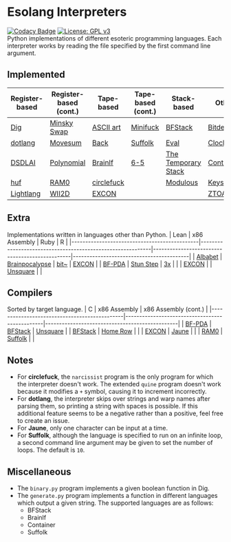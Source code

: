 # Esolang Interpreters
[![Codacy Badge](https://app.codacy.com/project/badge/Grade/7b8ca283cc2e4a8a9e88f0c9eb29f2a3)](https://www.codacy.com/manual/bangyen99/esolangs?utm_source=github.com&amp;utm_medium=referral&amp;utm_content=bangyen/esolangs&amp;utm_campaign=Badge_Grade)
[![License: GPL v3](https://img.shields.io/badge/License-GPLv3-blue.svg)](https://www.gnu.org/licenses/gpl-3.0) \
Python implementations of different esoteric programming languages. Each interpreter works by reading the file specified by the first command line argument.

## Implemented
| Register-based                                   | Register-based (cont.)                               | Tape-based                                         | Tape-based (cont.)                             | Stack-based                                                          | Other                                            |
|--------------------------------------------------|------------------------------------------------------|----------------------------------------------------|------------------------------------------------|----------------------------------------------------------------------|--------------------------------------------------|
| [Dig](https://esolangs.org/wiki/Dig)             | [Minsky Swap](https://esolangs.org/wiki/Minsky_Swap) | [ASCII art](https://esolangs.org/wiki/ASCII_art)   | [Minifuck](https://esolangs.org/wiki/Minifuck) | [BFStack](https://esolangs.org/wiki/BFStack)                         | [Bitdeque](https://esolangs.org/wiki/Bitdeque)   |
| [dotlang](https://esolangs.org/wiki/Dotlang)     | [Movesum](https://esolangs.org/wiki/Movesum)         | [Back](https://esolangs.org/wiki/Back)             | [Suffolk](https://esolangs.org/wiki/Suffolk)   | [Eval](https://esolangs.org/wiki/Eval)                               | [Clockwise](https://esolangs.org/wiki/Clockwise) |
| [DSDLAI](https://esolangs.org/wiki/DSDLAI)       | [Polynomial](https://esolangs.org/wiki/Polynomial)   | [BrainIf](https://esolangs.org/wiki/BrainIf)       | [6-5](https://esolangs.org/wiki/6-5)           | [The Temporary Stack](https://esolangs.org/wiki/The_Temporary_Stack) | [Container](https://esolangs.org/wiki/Container) |
| [huf](https://esolangs.org/wiki/Huf)             | [RAM0](https://esolangs.org/wiki/RAM0)               | [circlefuck](https://esolangs.org/wiki/Circlefuck) |                                                | [Modulous](https://esolangs.org/wiki/Modulous)                       | [Keys](https://esolangs.org/wiki/Keys)           |
| [Lightlang](https://esolangs.org/wiki/Lightlang) | [WII2D](https://esolangs.org/wiki/WII2D)             | [EXCON](https://esolangs.org/wiki/EXCON)           |                                                |                                                                      | [ZTOALC L](https://esolangs.org/wiki/ZTOALC_L)   |

## Extra
Implementations written in languages other than Python.
| Lean                                         | x86 Assembly                                               | Ruby                                           | R                                        |
|----------------------------------------------|------------------------------------------------------------|------------------------------------------------|------------------------------------------|
| [Albabet](https://esolangs.org/wiki/Albabet) | [Brainpocalypse](https://esolangs.org/wiki/Brainpocalypse) | [bit~](https://esolangs.org/wiki/Bit~)         | [EXCON](https://esolangs.org/wiki/EXCON) |
| [BF-PDA](https://esolangs.org/wiki/BF-PDA)   | [Stun Step](https://esolangs.org/wiki/Stun_Step)           | [3x](https://esolangs.org/wiki/3x)             |                                          |
| [EXCON](https://esolangs.org/wiki/EXCON)     |                                                            | [Unsquare](https://esolangs.org/wiki/Unsquare) |                                          |

## Compilers
Sorted by target language.
| C                                            | x86 Assembly                                   | x86 Assembly (cont.)                           |
|----------------------------------------------|------------------------------------------------|------------------------------------------------|
| [BF-PDA](https://esolangs.org/wiki/BF-PDA)   | [BFStack](https://esolangs.org/wiki/BFStack)   | [Unsquare](https://esolangs.org/wiki/Unsquare) |
| [BFStack](https://esolangs.org/wiki/BFStack) | [Home Row](https://esolangs.org/wiki/Home_Row) |                                                |
| [EXCON](https://esolangs.org/wiki/EXCON)     | [Jaune](https://esolangs.org/wiki/Jaune)       |                                                |
| [RAM0](https://esolangs.org/wiki/RAM0)       | [Suffolk](https://esolangs.org/wiki/Suffolk)   |                                                |

## Notes
-   For **circlefuck**, the `narcissist` program is the only program for which the interpreter doesn't work. The extended `quine` program doesn't work because it modifies a `+` symbol, causing it to increment incorrectly.
-   For **dotlang**, the interpreter skips over strings and warp names after parsing them, so printing a string with spaces is possible. If this additional feature seems to be a negative rather than a positive, feel free to create an issue.
-   For **Jaune**, only one character can be input at a time.
-   For **Suffolk**, although the language is specified to run on an infinite loop, a second command line argument may be given to set the number of loops. The default is `10`.

## Miscellaneous
-   The `binary.py` program implements a given boolean function in Dig.
-   The `generate.py` program implements a function in different languages which output a given string. The supported languages are as follows:
    -   BFStack
    -   BrainIf
    -   Container
    -   Suffolk
